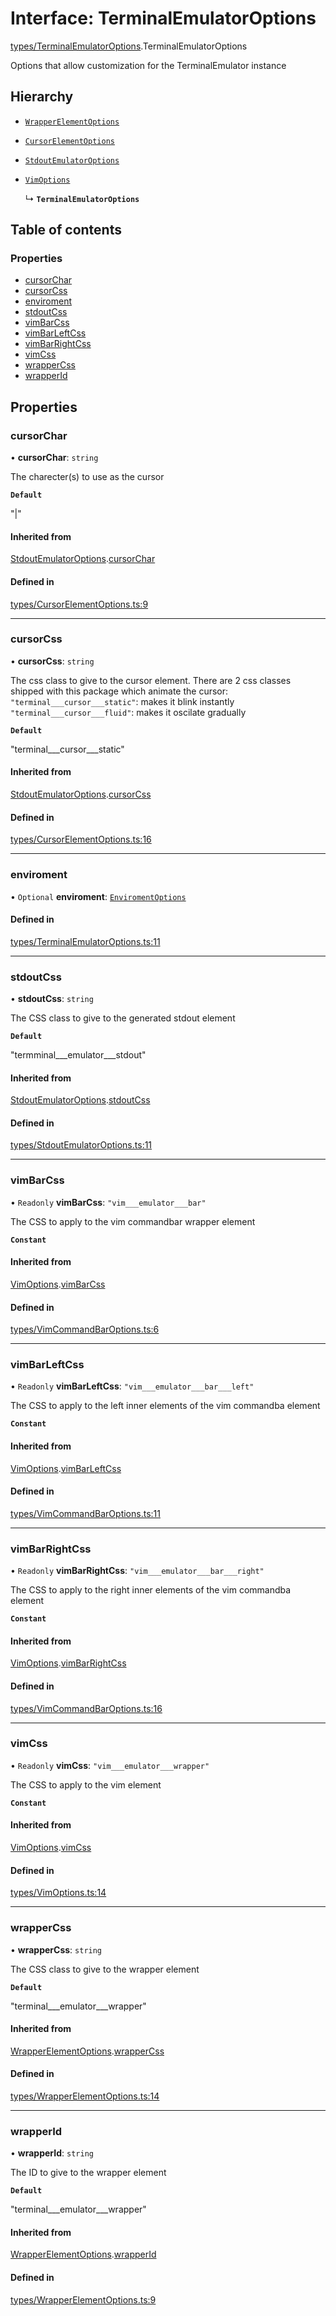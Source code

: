 # Interface: TerminalEmulatorOptions

[types/TerminalEmulatorOptions](../wiki/types.TerminalEmulatorOptions).TerminalEmulatorOptions

Options that allow customization for the TerminalEmulator instance

## Hierarchy

- [`WrapperElementOptions`](../wiki/types.WrapperElementOptions.WrapperElementOptions)

- [`CursorElementOptions`](../wiki/types.CursorElementOptions.CursorElementOptions)

- [`StdoutEmulatorOptions`](../wiki/types.StdoutEmulatorOptions.StdoutEmulatorOptions)

- [`VimOptions`](../wiki/types.VimOptions.VimOptions)

  ↳ **`TerminalEmulatorOptions`**

## Table of contents

### Properties

- [cursorChar](../wiki/types.TerminalEmulatorOptions.TerminalEmulatorOptions#cursorchar)
- [cursorCss](../wiki/types.TerminalEmulatorOptions.TerminalEmulatorOptions#cursorcss)
- [enviroment](../wiki/types.TerminalEmulatorOptions.TerminalEmulatorOptions#enviroment)
- [stdoutCss](../wiki/types.TerminalEmulatorOptions.TerminalEmulatorOptions#stdoutcss)
- [vimBarCss](../wiki/types.TerminalEmulatorOptions.TerminalEmulatorOptions#vimbarcss)
- [vimBarLeftCss](../wiki/types.TerminalEmulatorOptions.TerminalEmulatorOptions#vimbarleftcss)
- [vimBarRightCss](../wiki/types.TerminalEmulatorOptions.TerminalEmulatorOptions#vimbarrightcss)
- [vimCss](../wiki/types.TerminalEmulatorOptions.TerminalEmulatorOptions#vimcss)
- [wrapperCss](../wiki/types.TerminalEmulatorOptions.TerminalEmulatorOptions#wrappercss)
- [wrapperId](../wiki/types.TerminalEmulatorOptions.TerminalEmulatorOptions#wrapperid)

## Properties

### cursorChar

• **cursorChar**: `string`

The charecter(s) to use as the cursor

**`Default`**

"|"

#### Inherited from

[StdoutEmulatorOptions](../wiki/types.StdoutEmulatorOptions.StdoutEmulatorOptions).[cursorChar](../wiki/types.StdoutEmulatorOptions.StdoutEmulatorOptions#cursorchar)

#### Defined in

[types/CursorElementOptions.ts:9](https://github.com/LucEnden/unix-terminal-emulator/blob/f00e612/src/types/CursorElementOptions.ts#L9)

___

### cursorCss

• **cursorCss**: `string`

The css class to give to the cursor element. There are 2 css classes shipped with this package which animate the cursor:  
```"terminal___cursor___static"```: makes it blink instantly  
```"terminal___cursor___fluid"```: makes it oscilate gradually

**`Default`**

"terminal___cursor___static"

#### Inherited from

[StdoutEmulatorOptions](../wiki/types.StdoutEmulatorOptions.StdoutEmulatorOptions).[cursorCss](../wiki/types.StdoutEmulatorOptions.StdoutEmulatorOptions#cursorcss)

#### Defined in

[types/CursorElementOptions.ts:16](https://github.com/LucEnden/unix-terminal-emulator/blob/f00e612/src/types/CursorElementOptions.ts#L16)

___

### enviroment

• `Optional` **enviroment**: [`EnviromentOptions`](../wiki/types.EnviromentOptions.EnviromentOptions)

#### Defined in

[types/TerminalEmulatorOptions.ts:11](https://github.com/LucEnden/unix-terminal-emulator/blob/f00e612/src/types/TerminalEmulatorOptions.ts#L11)

___

### stdoutCss

• **stdoutCss**: `string`

The CSS class to give to the generated stdout element

**`Default`**

"termminal___emulator___stdout"

#### Inherited from

[StdoutEmulatorOptions](../wiki/types.StdoutEmulatorOptions.StdoutEmulatorOptions).[stdoutCss](../wiki/types.StdoutEmulatorOptions.StdoutEmulatorOptions#stdoutcss)

#### Defined in

[types/StdoutEmulatorOptions.ts:11](https://github.com/LucEnden/unix-terminal-emulator/blob/f00e612/src/types/StdoutEmulatorOptions.ts#L11)

___

### vimBarCss

• `Readonly` **vimBarCss**: ``"vim___emulator___bar"``

The CSS to apply to the vim commandbar wrapper element

**`Constant`**

#### Inherited from

[VimOptions](../wiki/types.VimOptions.VimOptions).[vimBarCss](../wiki/types.VimOptions.VimOptions#vimbarcss)

#### Defined in

[types/VimCommandBarOptions.ts:6](https://github.com/LucEnden/unix-terminal-emulator/blob/f00e612/src/types/VimCommandBarOptions.ts#L6)

___

### vimBarLeftCss

• `Readonly` **vimBarLeftCss**: ``"vim___emulator___bar___left"``

The CSS to apply to the left inner elements of the vim commandba element

**`Constant`**

#### Inherited from

[VimOptions](../wiki/types.VimOptions.VimOptions).[vimBarLeftCss](../wiki/types.VimOptions.VimOptions#vimbarleftcss)

#### Defined in

[types/VimCommandBarOptions.ts:11](https://github.com/LucEnden/unix-terminal-emulator/blob/f00e612/src/types/VimCommandBarOptions.ts#L11)

___

### vimBarRightCss

• `Readonly` **vimBarRightCss**: ``"vim___emulator___bar___right"``

The CSS to apply to the right inner elements of the vim commandba element

**`Constant`**

#### Inherited from

[VimOptions](../wiki/types.VimOptions.VimOptions).[vimBarRightCss](../wiki/types.VimOptions.VimOptions#vimbarrightcss)

#### Defined in

[types/VimCommandBarOptions.ts:16](https://github.com/LucEnden/unix-terminal-emulator/blob/f00e612/src/types/VimCommandBarOptions.ts#L16)

___

### vimCss

• `Readonly` **vimCss**: ``"vim___emulator___wrapper"``

The CSS to apply to the vim element

**`Constant`**

#### Inherited from

[VimOptions](../wiki/types.VimOptions.VimOptions).[vimCss](../wiki/types.VimOptions.VimOptions#vimcss)

#### Defined in

[types/VimOptions.ts:14](https://github.com/LucEnden/unix-terminal-emulator/blob/f00e612/src/types/VimOptions.ts#L14)

___

### wrapperCss

• **wrapperCss**: `string`

The CSS class to give to the wrapper element

**`Default`**

"terminal___emulator___wrapper"

#### Inherited from

[WrapperElementOptions](../wiki/types.WrapperElementOptions.WrapperElementOptions).[wrapperCss](../wiki/types.WrapperElementOptions.WrapperElementOptions#wrappercss)

#### Defined in

[types/WrapperElementOptions.ts:14](https://github.com/LucEnden/unix-terminal-emulator/blob/f00e612/src/types/WrapperElementOptions.ts#L14)

___

### wrapperId

• **wrapperId**: `string`

The ID to give to the wrapper element

**`Default`**

"terminal___emulator___wrapper"

#### Inherited from

[WrapperElementOptions](../wiki/types.WrapperElementOptions.WrapperElementOptions).[wrapperId](../wiki/types.WrapperElementOptions.WrapperElementOptions#wrapperid)

#### Defined in

[types/WrapperElementOptions.ts:9](https://github.com/LucEnden/unix-terminal-emulator/blob/f00e612/src/types/WrapperElementOptions.ts#L9)
